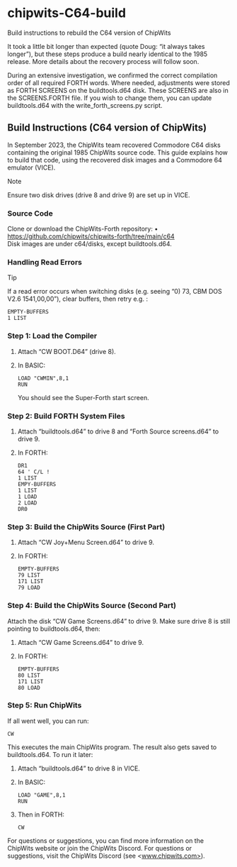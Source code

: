 # chipwits-C64-build

Build instructions to rebuild the C64 version of ChipWits

It took a little bit longer than expected (quote Doug: “it always takes longer”), but these steps produce a build nearly identical to the 1985 release. More details about the recovery process will follow soon.

During an extensive investigation, we confirmed the correct compilation order of all required FORTH words. Where needed, adjustments were stored as FORTH SCREENS on the buildtools.d64 disk. These SCREENS are also in the SCREENS.FORTH file. If you wish to change them, you can update buildtools.d64 with the write_forth_screens.py script.

## Build Instructions (C64 version of ChipWits)

In September 2023, the ChipWits team recovered Commodore C64 disks containing the original 1985 ChipWits source code. This guide explains how to build that code, using the recovered disk images and a Commodore 64 emulator (VICE). 

> [!NOTE]
> Ensure two disk drives (drive 8 and drive 9) are set up in VICE.

### Source Code

Clone or download the ChipWits-Forth repository:
• https://github.com/chipwits/chipwits-forth/tree/main/c64  
Disk images are under c64/disks, except buildtools.d64.

### Handling Read Errors

> [!TIP]
> If a read error occurs when switching disks (e.g. seeing “0) 73, CBM DOS V2.6 1541,00,00”), clear buffers, then retry e.g. :
>
> ```forth
> EMPTY-BUFFERS
> 1 LIST
> ```

### Step 1: Load the Compiler

1. Attach “CW BOOT.D64” (drive 8).  
2. In BASIC:

   ```basic
   LOAD "CWMIN",8,1
   RUN
   ```

   You should see the Super-Forth start screen.

### Step 2: Build FORTH System Files

1. Attach “buildtools.d64” to drive 8 and “Forth Source screens.d64” to drive 9.  
2. In FORTH:

   ```forth
   DR1
   64 ' C/L !
   1 LIST
   EMPY-BUFFERS
   1 LIST
   1 LOAD
   2 LOAD
   DR0
   ```

### Step 3: Build the ChipWits Source (First Part)

1. Attach “CW Joy+Menu Screen.d64” to drive 9.  
2. In FORTH:

   ```forth
   EMPTY-BUFFERS
   79 LIST
   171 LIST
   79 LOAD
   ```

### Step 4: Build the ChipWits Source (Second Part)

Attach the disk “CW Game Screens.d64” to drive 9. Make sure drive 8 is still pointing to buildtools.d64, then:

1. Attach “CW Game Screens.d64” to drive 9.  
2. In FORTH:

   ```forth
   EMPTY-BUFFERS
   80 LIST
   171 LIST
   80 LOAD
   ```

### Step 5: Run ChipWits

If all went well, you can run:

```forth
CW
```

This executes the main ChipWits program. The result also gets saved to buildtools.d64. To run it later:

1. Attach “buildtools.d64” to drive 8 in VICE.

2. In BASIC:

   ```basic
   LOAD "GAME",8,1
   RUN
   ```

3. Then in FORTH:

   ```forth
   CW
   ```

For questions or suggestions, you can find more information on the ChipWits website or join the ChipWits Discord. For questions or suggestions, visit the ChipWits Discord (see <www.chipwits.com>).
